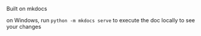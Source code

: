 Built on mkdocs

on Windows, run `python -m mkdocs serve` to execute the doc locally to see your changes